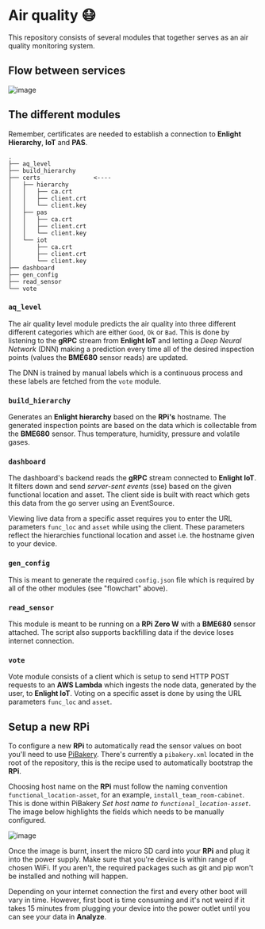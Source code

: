 # Air quality 😷
This repository consists of several modules that together serves as an air quality monitoring system.

## Flow between services

![image](https://user-images.githubusercontent.com/16987380/44774916-a8b83280-ab74-11e8-93f0-cfcbc296805d.png)


## The different modules
Remember, certificates are needed to establish a connection to **Enlight Hierarchy**, **IoT** and **PAS**.

```
.
├── aq_level
├── build_hierarchy
├── certs               <----
│   ├── hierarchy
│   │   ├── ca.crt
│   │   ├── client.crt
│   │   └── client.key
│   ├── pas
│   │   ├── ca.crt
│   │   ├── client.crt
│   │   └── client.key
│   └── iot
│       ├── ca.crt
│       ├── client.crt
│       └── client.key
├── dashboard
├── gen_config
├── read_sensor
└── vote
```
### `aq_level`
The air quality level module predicts the air quality into three different different categories which are either `Good`, `Ok` or `Bad`. This is done by listening to the **gRPC** stream from **Enlight IoT** and letting a *Deep Neural Network* (DNN) making a prediction every time all of the desired inspection points (values the **BME680** sensor reads) are updated.

The DNN is trained by manual labels which is a continuous process and these labels are fetched from the `vote` module.

### `build_hierarchy`
Generates an **Enlight hierarchy** based on the **RPi's** hostname. The generated inspection points are based on the data which is collectable from the **BME680** sensor. Thus temperature, humidity, pressure and volatile gases.  

### `dashboard`
The dashboard's backend reads the **gRPC** stream connected to **Enlight IoT**. It filters down and send *server-sent events* (sse) based on the given functional location and asset. The client side is built with react which gets this data from the go server using an EventSource.

Viewing live data from a specific asset requires you to enter the URL parameters `func_loc` and `asset` while using the client. These parameters reflect the hierarchies functional location and asset i.e. the hostname given to your device.

### `gen_config`
This is meant to generate the required `config.json` file which is required by all of the other modules (see "flowchart" above).

### `read_sensor`
This module is meant to be running on a **RPi Zero W** with a **BME680** sensor attached. The script also supports backfilling data if the device loses internet connection.

### `vote`
Vote module consists of a client which is setup to send HTTP POST requests to an **AWS Lambda** which ingests the node data, generated by the user, to **Enlight IoT**. Voting on a specific asset is done by using the URL parameters `func_loc` and `asset`.

## Setup a new **RPi**
To configure a new **RPi** to automatically read the sensor values on boot you'll need to use [PiBakery](http://www.pibakery.org/). There's currently a `pibakery.xml` located in the root of the repository, this is the recipe used to automatically bootstrap the **RPi**.

Choosing host name on the **RPi** must follow the naming convention `functional_location-asset`, for an example, `install_team_room-cabinet`. This is done within PiBakery *Set host name to `functional_location-asset`*. The image below highlights the fields which needs to be manually configured.

![image](https://user-images.githubusercontent.com/16987380/44728832-a35bd900-aadd-11e8-8304-de39981d04c4.png)

Once the image is burnt, insert the micro SD card into your **RPi** and plug it into the power supply. Make sure that you're device is within range of chosen WiFi. If you aren't, the required packages such as git and pip won't be installed and nothing will happen. 

Depending on your internet connection the first and every other boot will vary in time. However, first boot is time consuming and it's not weird if it takes 15 minutes from plugging your device into the power outlet until you can see your data in **Analyze**.